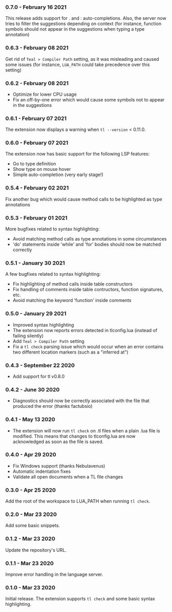 ### 0.7.0 - February 16 2021

This release adds support for . and : auto-completions. Also, the server now tries to filter the suggestions depending on context (for instance, function symbols should not appear in the suggestions when typing a type annotation)

### 0.6.3 - February 08 2021

Get rid of `Teal > Compiler Path` setting, as it was misleading and caused some issues (for instance, `LUA_PATH` could take precedence over this setting)

### 0.6.2 - February 08 2021

- Optimize for lower CPU usage
- Fix an off-by-one error which would cause some symbols not to appear in the suggestions

### 0.6.1 - February 07 2021

The extension now displays a warning when `tl --version` < 0.11.0.

### 0.6.0 - February 07 2021

The extension now has basic support for the following LSP features:

- Go to type definition
- Show type on mouse hover
- Simple auto-completion (very early stage!)

### 0.5.4 - February 02 2021

Fix another bug which would cause method calls to be highlighted as type annotations

### 0.5.3 - February 01 2021

More bugfixes related to syntax highlighting:

- Avoid matching method calls as type annotations in some circumstances
- 'do' statements inside 'while' and 'for' bodies should now be matched correctly

### 0.5.1 - January 30 2021

A few bugfixes related to syntax highlighting:

- Fix highlighting of method calls inside table constructors
- Fix handling of comments inside table contructors, function signatures, etc.
- Avoid matching the keyword 'function' inside comments

### 0.5.0 - January 29 2021

- Improved syntax highlighting
- The extension now reports errors detected in tlconfig.lua (instead of failing silently)
- Add `Teal > Compiler Path` setting
- Fix a `tl check` parsing issue which would occur when an error contains two different location markers (such as a "inferred at")

### 0.4.3 - September 22 2020

- Add support for tl v0.8.0

### 0.4.2 - June 30 2020

- Diagnostics should now be correctly associated with the file that produced the error (thanks factubsio) 

### 0.4.1 - May 13 2020

- The extension will now run `tl check` on .tl files when a plain .lua file is modified. This means that changes to tlconfig.lua are now acknowledged as soon as the file is saved.

### 0.4.0 - Apr 29 2020

- Fix Windows support (thanks Nebulavenus)
- Automatic indentation fixes
- Validate all open documents when a TL file changes

### 0.3.0 - Apr 25 2020

Add the root of the workspace to LUA_PATH when running `tl check`.

### 0.2.0 - Mar 23 2020

Add some basic snippets.

### 0.1.2 - Mar 23 2020

Update the repository's URL.

### 0.1.1 - Mar 23 2020

Improve error handling in the language server.

### 0.1.0 - Mar 23 2020

Initial release. The extension supports `tl check` and some basic syntax highlighting.
